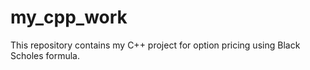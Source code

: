 # my_cpp_work
This repository contains my C++ project for option pricing using Black Scholes formula. 

